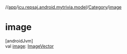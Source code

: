//[app](../../../index.md)/[icu.repsaj.android.mytrivia.model](../index.md)/[Category](index.md)/[image](image.md)

# image

[androidJvm]\
val [image](image.md): [ImageVector](https://developer.android.com/reference/kotlin/androidx/compose/ui/graphics/vector/ImageVector.html)
